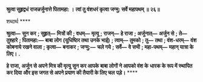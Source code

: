 **श्रुत्वा सुहृद्वधं राजन्नर्जुनात्ते पितामहा: ।** **त्वां तु वंशधरं कृत्वा जग्मु: सर्वे महापथम् ॥ २६॥** 

शब्दार्थ **** 

**श्रुत्वा—** **सुन कर** **; सुहृत्—** **मित्रों की** **; वधम्—** **मृत्यु** **; राजन्—** **हे राजा** **; अर्जुनात्—** **अर्जुन से** **; ते—** **तुश्हारे** **; पितामहा:—** **बाबा लोग** **(युधिष्ठिर तथा उनके भाई)** **; त्वाम्—** **तुमको** **; तु—** **तथा** **; वंश-धरम्—** **वंश कोबनाये रखने वाला** **; कृत्वा—** **बनाकर** **; जग्मु:—** **चले गये** **; सर्वे—** **वे सभी** **; महा-पथम्—** **महान् यात्रा के लिए।** **.** 

**हे राजा, अर्जुन से अपने मित्र की मृत्यु सुन कर आपके बाबा लोगों ने आपको वंश के** **धारक के रूप में स्थापित कर दिया और इस जगत से अपने प्रयाण की तैयारी के लिए चल** **पड़े।** **** 